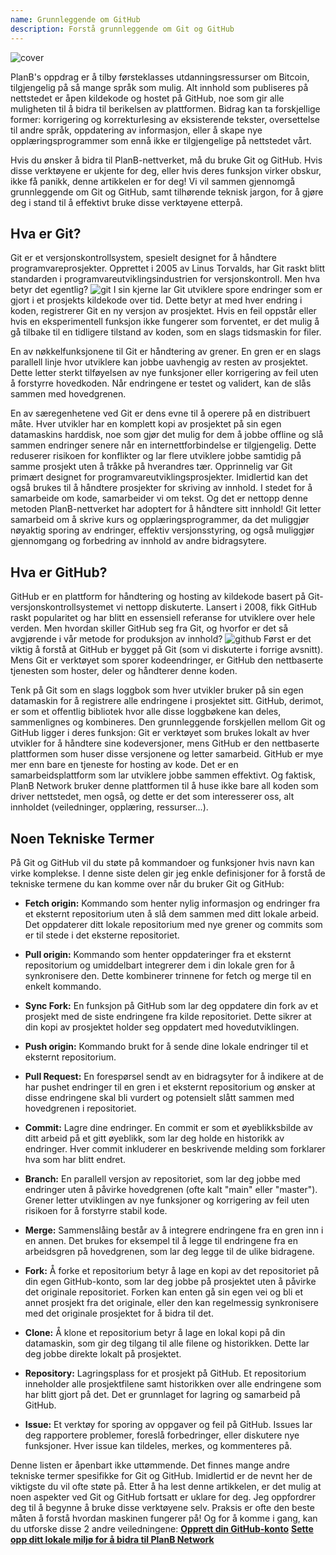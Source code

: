 ```yaml
---
name: Grunnleggende om GitHub
description: Forstå grunnleggende om Git og GitHub
---
```


![cover](assets/cover.webp)

PlanB's oppdrag er å tilby førsteklasses utdanningsressurser om Bitcoin, tilgjengelig på så mange språk som mulig. Alt innhold som publiseres på nettstedet er åpen kildekode og hostet på GitHub, noe som gir alle muligheten til å bidra til berikelsen av plattformen. Bidrag kan ta forskjellige former: korrigering og korrekturlesing av eksisterende tekster, oversettelse til andre språk, oppdatering av informasjon, eller å skape nye opplæringsprogrammer som ennå ikke er tilgjengelige på nettstedet vårt.

Hvis du ønsker å bidra til PlanB-nettverket, må du bruke Git og GitHub. Hvis disse verktøyene er ukjente for deg, eller hvis deres funksjon virker obskur, ikke få panikk, denne artikkelen er for deg! Vi vil sammen gjennomgå grunnleggende om Git og GitHub, samt tilhørende teknisk jargon, for å gjøre deg i stand til å effektivt bruke disse verktøyene etterpå.

## Hva er Git?

Git er et versjonskontrollsystem, spesielt designet for å håndtere programvareprosjekter. Opprettet i 2005 av Linus Torvalds, har Git raskt blitt standarden i programvareutviklingsindustrien for versjonskontroll. Men hva betyr det egentlig?
![git](assets/1.webp)
I sin kjerne lar Git utviklere spore endringer som er gjort i et prosjekts kildekode over tid. Dette betyr at med hver endring i koden, registrerer Git en ny versjon av prosjektet. Hvis en feil oppstår eller hvis en eksperimentell funksjon ikke fungerer som forventet, er det mulig å gå tilbake til en tidligere tilstand av koden, som en slags tidsmaskin for filer.

En av nøkkelfunksjonene til Git er håndtering av grener. En gren er en slags parallell linje hvor utviklere kan jobbe uavhengig av resten av prosjektet. Dette letter sterkt tilføyelsen av nye funksjoner eller korrigering av feil uten å forstyrre hovedkoden. Når endringene er testet og validert, kan de slås sammen med hovedgrenen.

En av særegenhetene ved Git er dens evne til å operere på en distribuert måte. Hver utvikler har en komplett kopi av prosjektet på sin egen datamaskins harddisk, noe som gjør det mulig for dem å jobbe offline og slå sammen endringer senere når en internettforbindelse er tilgjengelig. Dette reduserer risikoen for konflikter og lar flere utviklere jobbe samtidig på samme prosjekt uten å tråkke på hverandres tær.
Opprinnelig var Git primært designet for programvareutviklingsprosjekter. Imidlertid kan det også brukes til å håndtere prosjekter for skriving av innhold. I stedet for å samarbeide om kode, samarbeider vi om tekst. Og det er nettopp denne metoden PlanB-nettverket har adoptert for å håndtere sitt innhold! Git letter samarbeid om å skrive kurs og opplæringsprogrammer, da det muliggjør nøyaktig sporing av endringer, effektiv versjonsstyring, og også muliggjør gjennomgang og forbedring av innhold av andre bidragsytere.
## Hva er GitHub?

GitHub er en plattform for håndtering og hosting av kildekode basert på Git-versjonskontrollsystemet vi nettopp diskuterte. Lansert i 2008, fikk GitHub raskt popularitet og har blitt en essensiell referanse for utviklere over hele verden. Men hvordan skiller GitHub seg fra Git, og hvorfor er det så avgjørende i vår metode for produksjon av innhold?
![github](assets/2.webp)
Først er det viktig å forstå at GitHub er bygget på Git (som vi diskuterte i forrige avsnitt). Mens Git er verktøyet som sporer kodeendringer, er GitHub den nettbaserte tjenesten som hoster, deler og håndterer denne koden.

Tenk på Git som en slags loggbok som hver utvikler bruker på sin egen datamaskin for å registrere alle endringene i prosjektet sitt. GitHub, derimot, er som et offentlig bibliotek hvor alle disse loggbøkene kan deles, sammenlignes og kombineres.
Den grunnleggende forskjellen mellom Git og GitHub ligger i deres funksjon: Git er verktøyet som brukes lokalt av hver utvikler for å håndtere sine kodeversjoner, mens GitHub er den nettbaserte plattformen som huser disse versjonene og letter samarbeid.
GitHub er mye mer enn bare en tjeneste for hosting av kode. Det er en samarbeidsplattform som lar utviklere jobbe sammen effektivt. Og faktisk, PlanB Network bruker denne plattformen til å huse ikke bare all koden som driver nettstedet, men også, og dette er det som interesserer oss, alt innholdet (veiledninger, opplæring, ressurser...).

## Noen Tekniske Termer

På Git og GitHub vil du støte på kommandoer og funksjoner hvis navn kan virke komplekse. I denne siste delen gir jeg enkle definisjoner for å forstå de tekniske termene du kan komme over når du bruker Git og GitHub:

- **Fetch origin:** Kommando som henter nylig informasjon og endringer fra et eksternt repositorium uten å slå dem sammen med ditt lokale arbeid. Det oppdaterer ditt lokale repositorium med nye grener og commits som er til stede i det eksterne repositoriet.

- **Pull origin:** Kommando som henter oppdateringer fra et eksternt repositorium og umiddelbart integrerer dem i din lokale gren for å synkronisere den. Dette kombinerer trinnene for fetch og merge til en enkelt kommando.
- **Sync Fork:** En funksjon på GitHub som lar deg oppdatere din fork av et prosjekt med de siste endringene fra kilde repositoriet. Dette sikrer at din kopi av prosjektet holder seg oppdatert med hovedutviklingen.
- **Push origin:** Kommando brukt for å sende dine lokale endringer til et eksternt repositorium.

- **Pull Request:** En forespørsel sendt av en bidragsyter for å indikere at de har pushet endringer til en gren i et eksternt repositorium og ønsker at disse endringene skal bli vurdert og potensielt slått sammen med hovedgrenen i repositoriet.

- **Commit:** Lagre dine endringer. En commit er som et øyeblikksbilde av ditt arbeid på et gitt øyeblikk, som lar deg holde en historikk av endringer. Hver commit inkluderer en beskrivende melding som forklarer hva som har blitt endret.

- **Branch:** En parallell versjon av repositoriet, som lar deg jobbe med endringer uten å påvirke hovedgrenen (ofte kalt "main" eller "master"). Grener letter utviklingen av nye funksjoner og korrigering av feil uten risikoen for å forstyrre stabil kode.

- **Merge:** Sammenslåing består av å integrere endringene fra en gren inn i en annen. Det brukes for eksempel til å legge til endringene fra en arbeidsgren på hovedgrenen, som lar deg legge til de ulike bidragene.

- **Fork:** Å forke et repositorium betyr å lage en kopi av det repositoriet på din egen GitHub-konto, som lar deg jobbe på prosjektet uten å påvirke det originale repositoriet. Forken kan enten gå sin egen vei og bli et annet prosjekt fra det originale, eller den kan regelmessig synkronisere med det originale prosjektet for å bidra til det.

- **Clone:** Å klone et repositorium betyr å lage en lokal kopi på din datamaskin, som gir deg tilgang til alle filene og historikken. Dette lar deg jobbe direkte lokalt på prosjektet.

- **Repository:** Lagringsplass for et prosjekt på GitHub. Et repositorium inneholder alle prosjektfilene samt historikken over alle endringene som har blitt gjort på det. Det er grunnlaget for lagring og samarbeid på GitHub.

- **Issue:** Et verktøy for sporing av oppgaver og feil på GitHub. Issues lar deg rapportere problemer, foreslå forbedringer, eller diskutere nye funksjoner. Hver issue kan tildeles, merkes, og kommenteres på.

Denne listen er åpenbart ikke uttømmende. Det finnes mange andre tekniske termer spesifikke for Git og GitHub. Imidlertid er de nevnt her de viktigste du vil ofte støte på.
Etter å ha lest denne artikkelen, er det mulig at noen aspekter ved Git og GitHub fortsatt er uklare for deg. Jeg oppfordrer deg til å begynne å bruke disse verktøyene selv. Praksis er ofte den beste måten å forstå hvordan maskinen fungerer på! Og for å komme i gang, kan du utforske disse 2 andre veiledningene: **[Opprett din GitHub-konto](https://planb.network/tutorials/others/contribution/create-github-account-a75fc39d-f0d0-44dc-9cd5-cd94aee0c07c)**
**[Sette opp ditt lokale miljø for å bidra til PlanB Network](https://planb.network/tutorials/others/contribution/github-desktop-work-environment-5862003b-9d76-47f5-a9e0-5ec74256a8ba)**